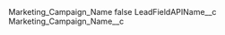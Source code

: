 <?xml version="1.0" encoding="UTF-8"?>
<CustomMetadata xmlns="http://soap.sforce.com/2006/04/metadata" xmlns:xsi="http://www.w3.org/2001/XMLSchema-instance" xmlns:xsd="http://www.w3.org/2001/XMLSchema">
    <label>Marketing_Campaign_Name</label>
    <protected>false</protected>
    <values>
        <field>LeadFieldAPIName__c</field>
        <value xsi:type="xsd:string">Marketing_Campaign_Name__c</value>
    </values>
</CustomMetadata>
